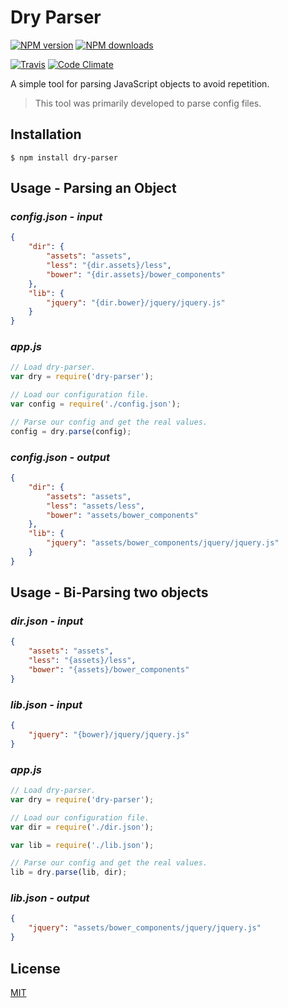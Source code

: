 # Dry Parser
[![NPM version][npm-image]][npm-url]
[![NPM downloads][npm-downloads-image]][npm-url]

[![Travis][travis-ci-image]][travis-ci-url]
[![Code Climate](https://img.shields.io/codeclimate/github/kabisaict/flow.svg)](https://codeclimate.com/github/arxstudios/dry-parser)

A simple tool for parsing JavaScript objects to avoid repetition.

> This tool was primarily developed to parse config files.

## Installation

```
$ npm install dry-parser
```

## Usage - Parsing an Object
### _config.json - input_

```json
{
    "dir": {
        "assets": "assets",
        "less": "{dir.assets}/less",
        "bower": "{dir.assets}/bower_components"
    },
    "lib": {
        "jquery": "{dir.bower}/jquery/jquery.js"
    }
}
```

### _app.js_

```js
// Load dry-parser.
var dry = require('dry-parser');

// Load our configuration file.
var config = require('./config.json');

// Parse our config and get the real values.
config = dry.parse(config);
```

### _config.json - output_

```json
{
    "dir": {
        "assets": "assets",
        "less": "assets/less",
        "bower": "assets/bower_components"
    },
    "lib": {
        "jquery": "assets/bower_components/jquery/jquery.js"
    }
}
```

## Usage - Bi-Parsing two objects

### _dir.json - input_

```json
{
    "assets": "assets",
    "less": "{assets}/less",
    "bower": "{assets}/bower_components"
}
```

### _lib.json - input_

```json
{
    "jquery": "{bower}/jquery/jquery.js"
}
```

### _app.js_

```js
// Load dry-parser.
var dry = require('dry-parser');

// Load our configuration file.
var dir = require('./dir.json');

var lib = require('./lib.json');

// Parse our config and get the real values.
lib = dry.parse(lib, dir);
```

### _lib.json - output_

```json
{
    "jquery": "assets/bower_components/jquery/jquery.js"
}
```

## License
[MIT](https://github.com/arxstudios/dry-parser/blob/master/LICENSE)

[npm-downloads-image]: http://img.shields.io/npm/dm/dry-parser.svg?style=flat
[npm-url]: https://npmjs.org/package/dry-parser
[npm-image]: http://img.shields.io/npm/v/dry-parser.svg?style=flat
[travis-ci-image]: https://img.shields.io/travis/rust-lang/rust.svg?style=flat
[travis-ci-url]: https://travis-ci.org/arxstudios/dry-parser
